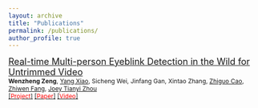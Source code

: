 ```yaml
---
layout: archive
title: "Publications"
permalink: /publications/
author_profile: true
---
```


<!-- {% if author.googlescholar %}
  You can also find my articles on <u><a href="{{author.googlescholar}}">my Google Scholar profile</a>.</u>
{% endif %}

{% include base_path %}

{% for post in site.publications reversed %}
  {% include archive-single.html %}
{% endfor %} -->


[<font size=4>Real-time Multi-person Eyeblink Detection in the Wild for Untrimmed Video</font>](https://openaccess.thecvf.com/content/CVPR2023/papers/Zeng_Real-Time_Multi-Person_Eyeblink_Detection_in_the_Wild_for_Untrimmed_Video_CVPR_2023_paper.pdf)<br>
<span style="font-size: 9pt">
 **Wenzheng Zeng**, [Yang Xiao](https://scholar.google.com/citations?user=NeKBuXEAAAAJ&), Sicheng Wei, Jinfang Gan, Xintao Zhang, [Zhiguo Cao](https://scholar.google.com/citations?hl=zh-CN&user=396o2BAAAAAJ), [Zhiwen Fang](https://scholar.google.com/citations?user=UX5N_FQAAAAJ&hl=zh-CN), [Joey Tianyi Zhou](https://scholar.google.com/citations?hl=zh-CN&user=cYNqDokAAAAJ&view_op=list_works)</span><br>
<span style="font-size: 9pt">
 [[<font color=red>Project</font>]](https://github.com/wenzhengzeng/MPEblink) [[<font color=red>Paper</font>]](https://arxiv.org/abs/2303.16053) [[<font color=red>Video</font>]](https://www.youtube.com/watch?v=ngME7dym0Uk&t=1s)</span>
